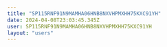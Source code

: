 ```yaml
---
title: "SP115RNF91N9MAMHA06HNB8NXVHPMXHH75KXC91YH"
date: 2024-04-08T23:03:45.345Z
user: SP115RNF91N9MAMHA06HNB8NXVHPMXHH75KXC91YH
layout: "users"
---
```

    